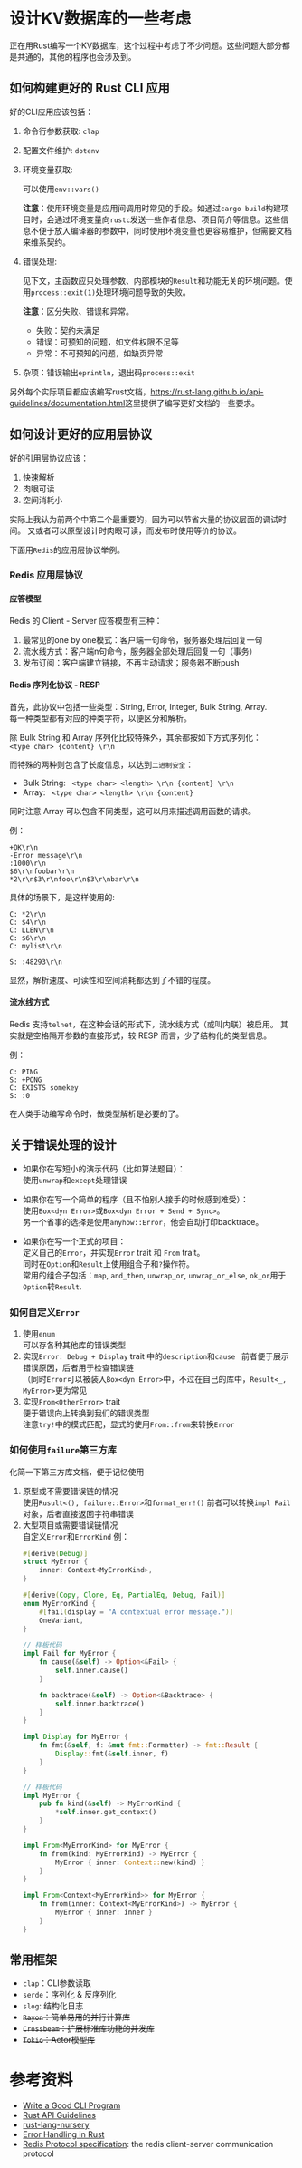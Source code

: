 # 设计KV数据库的一些考虑

正在用Rust编写一个KV数据库，这个过程中考虑了不少问题。这些问题大部分都是共通的，其他的程序也会涉及到。



## 如何构建更好的 Rust CLI 应用

好的CLI应用应该包括：

1. 命令行参数获取: `clap`

2. 配置文件维护: `dotenv`

3. 环境变量获取: 

   可以使用`env::vars()` 

   **注意**：使用环境变量是应用间调用时常见的手段。如通过`cargo build`构建项目时，会通过环境变量向`rustc`发送一些作者信息、项目简介等信息。这些信息不便于放入编译器的参数中，同时使用环境变量也更容易维护，但需要文档来维系契约。

   

4. 错误处理: 

   见下文，主函数应只处理参数、内部模块的`Result`和功能无关的环境问题。使用`process::exit(1)`处理环境问题导致的失败。

   **注意**：区分失败、错误和异常。

   - 失败：契约未满足
   - 错误：可预知的问题，如文件权限不足等
   - 异常：不可预知的问题，如缺页异常

   

5. 杂项：错误输出`eprintln`，退出码`process::exit`



另外每个实际项目都应该编写rust文档，<https://rust-lang.github.io/api-guidelines/documentation.html>这里提供了编写更好文档的一些要求。



## 如何设计更好的应用层协议

好的引用层协议应该：
1. 快速解析
2. 肉眼可读
3. 空间消耗小

实际上我认为前两个中第二个最重要的，因为可以节省大量的协议层面的调试时间。
又或者可以原型设计时肉眼可读，而发布时使用等价的协议。

下面用`Redis`的应用层协议举例。



### Redis 应用层协议



#### 应答模型

Redis 的 Client - Server 应答模型有三种：
1. 最常见的one by one模式：客户端一句命令，服务器处理后回复一句
2. 流水线方式：客户端n句命令，服务器全部处理后回复一句（事务）
3. 发布订阅：客户端建立链接，不再主动请求；服务器不断push



#### Redis 序列化协议 - RESP

首先，此协议中包括一些类型：String, Error, Integer, Bulk String, Array.  
每一种类型都有对应的种类字符，以便区分和解析。  

除 Bulk String 和 Array 序列化比较特殊外，其余都按如下方式序列化：  
` <type char> {content} \r\n `  

而特殊的两种则包含了长度信息，以达到`二进制安全`：  
- Bulk String: ` <type char> <length> \r\n {content} \r\n`  
- Array: ` <type char> <length> \r\n {content}`  

同时注意 Array 可以包含不同类型，这可以用来描述调用函数的请求。

例：
```
+OK\r\n 
-Error message\r\n 
:1000\r\n 
$6\r\nfoobar\r\n 
*2\r\n$3\r\nfoo\r\n$3\r\nbar\r\n
```

具体的场景下，是这样使用的:
```
C: *2\r\n
C: $4\r\n
C: LLEN\r\n
C: $6\r\n
C: mylist\r\n

S: :48293\r\n
```

显然，解析速度、可读性和空间消耗都达到了不错的程度。  



#### 流水线方式

Redis 支持`telnet`，在这种会话的形式下，流水线方式（或叫内联）被启用。
其实就是空格隔开参数的直接形式，较 RESP 而言，少了结构化的类型信息。

例：
```
C: PING
S: +PONG
C: EXISTS somekey
S: :0
```

在人类手动编写命令时，做类型解析是必要的了。



## 关于错误处理的设计

- 如果你在写短小的演示代码（比如算法题目）：  
使用`unwrap`和`except`处理错误

- 如果你在写一个简单的程序（且不怕别人接手的时候感到难受）：  
使用`Box<dyn Error>`或`Box<dyn Error + Send + Sync>`。  
另一个省事的选择是使用`anyhow::Error`，他会自动打印backtrace。  

- 如果你在写一个正式的项目：  
  定义自己的`Error`，并实现`Error` trait 和 `From` trait。  
  同时在`Option`和`Result`上使用组合子和`?`操作符。  
  常用的组合子包括：`map`, `and_then`, `unwrap_or`, `unwrap_or_else`, `ok_or`用于`Option`转`Result`.

  

### 如何自定义`Error`

1. 使用`enum`  
    可以存各种其他库的错误类型
2. 实现`Error: Debug + Display` trait 中的`description`和`cause ` 
    前者便于展示错误原因，后者用于检查错误链  
    （同时`Error`可以被装入`Box<dyn Error>`中，不过在自己的库中，`Result<_, MyError>`更为常见  
3. 实现`From<OtherError>` trait   
    便于错误向上转换到我们的错误类型  
    注意`try!`中的模式匹配，显式的使用`From::from`来转换`Error`  



### 如何使用`failure`第三方库

化简一下第三方库文档，便于记忆使用
1. 原型或不需要错误链的情况  
    使用`Rusult<(), failure::Error>`和`format_err!()`
    前者可以转换`impl Fail`对象，后者直接返回字符串错误
2. 大型项目或需要错误链情况  
    自定义`Error`和`ErrorKind`
    例：
    ```rust
    #[derive(Debug)]
    struct MyError {
        inner: Context<MyErrorKind>,
    }

    #[derive(Copy, Clone, Eq, PartialEq, Debug, Fail)]
    enum MyErrorKind {
        #[fail(display = "A contextual error message.")]
        OneVariant,
    }

    // 样板代码
    impl Fail for MyError {
        fn cause(&self) -> Option<&Fail> {
            self.inner.cause()
        }

        fn backtrace(&self) -> Option<&Backtrace> {
            self.inner.backtrace()
        }
    }

    impl Display for MyError {
        fn fmt(&self, f: &mut fmt::Formatter) -> fmt::Result {
            Display::fmt(&self.inner, f)
        }
    }

    // 样板代码
    impl MyError {
        pub fn kind(&self) -> MyErrorKind {
            *self.inner.get_context()
        }
    }

    impl From<MyErrorKind> for MyError {
        fn from(kind: MyErrorKind) -> MyError {
            MyError { inner: Context::new(kind) }
        }
    }

    impl From<Context<MyErrorKind>> for MyError {
        fn from(inner: Context<MyErrorKind>) -> MyError {
            MyError { inner: inner }
        }
    }
    ```



## 常用框架

- `clap`：CLI参数读取
- `serde`：序列化 & 反序列化
- `slog`: 结构化日志
- ~~`Rayon`：简单易用的并行计算库~~
- ~~`Crossbeam`：扩展标准库功能的并发库~~
- ~~`Tokio`：Actor模型库~~



# 参考资料

- [Write a Good CLI Program](https://qiita.com/tigercosmos/items/678f39b1209e60843cc3)
- [Rust API Guidelines](https://rust-lang.github.io/api-guidelines/)
- [rust-lang-nursery](https://github.com/rust-lang-nursery)
- [Error Handling in Rust](https://blog.burntsushi.net/rust-error-handling/)
- [Redis Protocol specification](https://redis.io/topics/protocol): the redis client-server communication protocol
